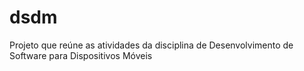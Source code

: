# dsdm
Projeto que reúne as atividades da disciplina de Desenvolvimento de Software para Dispositivos Móveis
